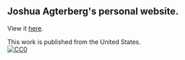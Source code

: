 ## Joshua Agterberg's personal website.

View it [here](https://jagterberg.github.io).

This work is published from the 
United States.
<br/>
[![CC0](https://i.creativecommons.org/p/zero/1.0/88x31.png)](https://creativecommons.org/publicdomain/zero/1.0/)
